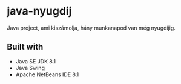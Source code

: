 # java-nyugdij
Java project, ami kiszámolja, hány munkanapod van még nyugdíjig.

## Built with

 - Java SE JDK 8.1
 - Java Swing
 - Apache NetBeans IDE 8.1
 
